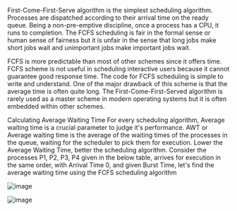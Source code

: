 First-Come-First-Serve algorithm is the simplest scheduling algorithm. Processes are dispatched 
according to their arrival time on the ready queue. Being a non-pre-emptive discipline, once a 
process has a CPU, it runs to completion. The FCFS scheduling is fair in the formal sense or human 
sense of fairness but it is unfair in the sense that long jobs make short jobs wait and unimportant 
jobs make important jobs wait.
 
FCFS is more predictable than most of other schemes since it offers time. FCFS scheme is not 
useful in scheduling interactive users because it cannot guarantee good response time. The code 
for FCFS scheduling is simple to write and understand. One of the major drawback of this scheme 
is that the average time is often quite long. The First-Come-First-Served algorithm is rarely used 
as a master scheme in modern operating systems but it is often embedded within other schemes.

Calculating Average Waiting Time
For every scheduling algorithm, Average waiting time is a crucial parameter to judge it's 
performance. AWT or Average waiting time is the average of the waiting times of the processes 
in the queue, waiting for the scheduler to pick them for execution.
Lower the Average Waiting Time, better the scheduling algorithm.
Consider the processes P1, P2, P3, P4 given in the below table, arrives for execution in the same 
order, with Arrival Time 0, and given Burst Time, let's find the average waiting time using the 
FCFS scheduling algorithm

![image](https://user-images.githubusercontent.com/57552973/184399363-d5f003ce-8698-4e7e-bc81-c6eeb1d2abad.png)



![image](https://user-images.githubusercontent.com/57552973/184398756-8a51ae50-ece1-4b17-81a6-261cea6d6a44.png)
